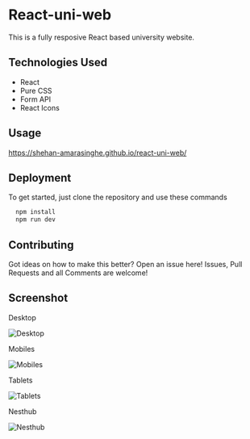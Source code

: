 
# React-uni-web

This is a fully resposive React based university website.


## Technologies Used

 - React
 - Pure CSS
 - Form API
 - React Icons

## Usage

https://shehan-amarasinghe.github.io/react-uni-web/


## Deployment

To get started, just clone the repository and use these commands

```bash
  npm install
  npm run dev
```


## Contributing

Got ideas on how to make this better? Open an issue here! Issues, Pull Requests and all Comments are welcome!



## Screenshot

Desktop





![Desktop](https://github.com/Shehan-Amarasinghe/react-uni-web/assets/141644101/0ef77903-c1fe-4912-a14c-cfd07b3940e5)






Mobiles






![Mobiles](https://github.com/Shehan-Amarasinghe/react-uni-web/assets/141644101/7d94554c-77cd-40f0-8f74-1747c44e4ded)






Tablets





![Tablets](https://github.com/Shehan-Amarasinghe/react-uni-web/assets/141644101/4fa621ce-35d5-4a88-a382-5b4fb95ac460)






Nesthub





![Nesthub](https://github.com/Shehan-Amarasinghe/react-uni-web/assets/141644101/50d7f219-f167-479c-ba4e-54cc8b4036a5)

